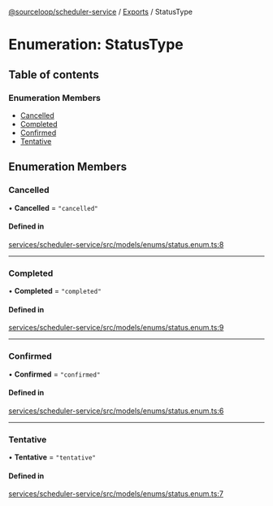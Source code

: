 [@sourceloop/scheduler-service](../README.md) / [Exports](../modules.md) / StatusType

# Enumeration: StatusType

## Table of contents

### Enumeration Members

- [Cancelled](StatusType.md#cancelled)
- [Completed](StatusType.md#completed)
- [Confirmed](StatusType.md#confirmed)
- [Tentative](StatusType.md#tentative)

## Enumeration Members

### Cancelled

• **Cancelled** = ``"cancelled"``

#### Defined in

[services/scheduler-service/src/models/enums/status.enum.ts:8](https://github.com/sourcefuse/loopback4-microservice-catalog/blob/53060ad88/services/scheduler-service/src/models/enums/status.enum.ts#L8)

___

### Completed

• **Completed** = ``"completed"``

#### Defined in

[services/scheduler-service/src/models/enums/status.enum.ts:9](https://github.com/sourcefuse/loopback4-microservice-catalog/blob/53060ad88/services/scheduler-service/src/models/enums/status.enum.ts#L9)

___

### Confirmed

• **Confirmed** = ``"confirmed"``

#### Defined in

[services/scheduler-service/src/models/enums/status.enum.ts:6](https://github.com/sourcefuse/loopback4-microservice-catalog/blob/53060ad88/services/scheduler-service/src/models/enums/status.enum.ts#L6)

___

### Tentative

• **Tentative** = ``"tentative"``

#### Defined in

[services/scheduler-service/src/models/enums/status.enum.ts:7](https://github.com/sourcefuse/loopback4-microservice-catalog/blob/53060ad88/services/scheduler-service/src/models/enums/status.enum.ts#L7)
